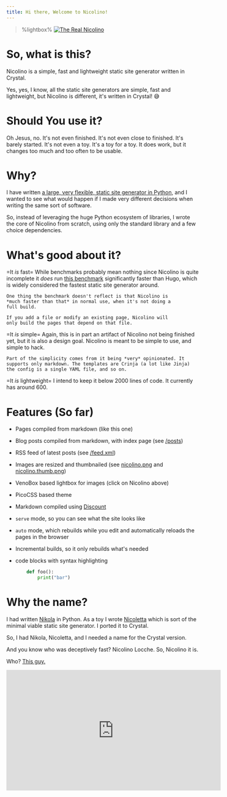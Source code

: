 ```yaml
---
title: Hi there, Welcome to Nicolino!
---
```


> %lightbox%
> [![The Real Nicolino](nicolino.thumb.png)](nicolino.png)

# So, what is this?
Nicolino is a simple, fast and lightweight static site generator written in Crystal.

Yes, yes, I know, all the static site generators are simple, fast and lightweight,
but Nicolino is different, it's written in Crystal! 😅

# Should You use it?

Oh Jesus, no. It's not even finished. It's not even close to finished. It's
barely started. It's not even a toy. It's a toy for a toy. It does work, but
it changes too much and too often to be usable.
# Why?

I have written [a large, very flexible, static site generator in Python](https://getnikola.com),
and I wanted to see what would happen if I made very different decisions when
writing the same sort of software.

So, instead of leveraging the huge Python ecosystem of libraries, I wrote
the core of Nicolino from scratch, using only the standard library and a few
choice dependencies.

# What's good about it?

=It *is* fast=
    While benchmarks probably mean nothing since Nicolino is quite incomplete
    it *does* run [this benchmark](https://www.zachleat.com/web/build-benchmark/)
    significantly faster than Hugo, which is widely considered the fastest
    static site generator around.

    One thing the benchmark doesn't reflect is that Nicolino is
    *much faster than that* in normal use, when it's not doing a
    full build.

    If you add a file or modify an existing page, Nicolino will
    only build the pages that depend on that file.

=It *is* simple=
    Again, this is in part an artifact of Nicolino not being finished yet,
    but it is also a design goal. Nicolino is meant to be simple to use,
    and simple to hack.

    Part of the simplicity comes from it being *very* opinionated. It
    supports only markdown. The templates are Crinja (a lot like Jinja)
    the config is a single YAML file, and so on.

=It *is* lightweight=
    I intend to keep it below 2000 lines of code. It currently has around 600.

# Features (So far)

* Pages compiled from markdown (like this one)
* Blog posts compiled from markdown, with index page (see [/posts](/posts))
* RSS feed of latest posts (see [/feed.xml](/feed.xml))
* Images are resized and thumbnailed (see [nicolino.png](/nicolino.png) and [nicolino.thumb.png](/nicolino.thumb.png))
* VenoBox based lightbox for images (click on Nicolino above)
* PicoCSS based theme
* Markdown compiled using [Discount](http://www.pell.portland.or.us/~orc/Code/discount/)
* `serve` mode, so you can see what the site looks like
* `auto` mode, which rebuilds while you edit and automatically reloads
  the pages in the browser
* Incremental builds, so it only rebuilds what's needed
* code blocks with syntax highlighting

    ```python
        def foo():
            print("bar")
    ```

# Why the name?

I had written [Nikola](https://getnikola.com) in Python. As a toy I
wrote [Nicoletta](https://github.com/ralsina/nicoletta) which is sort
of the minimal viable static site generator. I ported it to Crystal.

So, I had Nikola, Nicoletta, and I needed a name for the Crystal version.

And you know who was deceptively fast? Nicolino Locche. So, Nicolino it is.

Who? [This guy.](https://en.wikipedia.org/wiki/Nicolino_Locche)

<iframe width="560" height="315" src="https://www.youtube.com/embed/gDQltEznD9Q" title="YouTube video player" frameborder="0" allow="accelerometer; autoplay; clipboard-write; encrypted-media; gyroscope; picture-in-picture; web-share" allowfullscreen></iframe>
